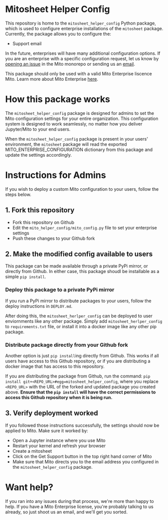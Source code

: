 # Mitosheet Helper Config

This repository is home to the `mitosheet_helper_config` Python package, which is used to configure enterprise installations of the `mitosheet` package. 
Currently, the package allows you to configure the:
- Support email

In the future, enterprises will have many additional configuration options. If you are an enterprise with a specific configuration request, let us know by [opening an issue](https://github.com/mito-ds/monorepo/issues) in the Mito monorepo or sending us an [email](mailto:founders@sagacollab.com). 

This package should only be used with a valid Mito Enterprise liscence Mito. Learn more about Mito Enterprise [here](https://www.trymito.io/plans).

# How this package works 

The `mitosheet_helper_config` package is designed for admins to set the Mito configuration settings for your entire organization. This configuration system is designed to work seamlessly, no matter how you deliver Jupyter/Mito to your end users. 

When the `mitosheet_helper_config` package is present in your users' environment, the `mitosheet` package will read the exported MITO_ENTERPRISE_CONFIGURATION dictionary from this package and update the settings accordingly. 

# Instructions for Admins

If you wish to deploy a custom Mito configuration to your users, follow the steps below. 

## 1. Fork this repository

- Fork this repository on Github
- Edit the `mito_helper_config/mito_config.py` file to set your enterprise settings
- Push these changes to your Github fork

## 2. Make the modified config available to users 

This package can be made available through a private PyPi mirror, or directly from Github. In either case, this package shoudl be installable as a simple `pip install`. 

### Deploy this package to a private PyPi mirror

If you run a PyPi mirror to distribute packages to your users, follow the deploy instructions in `DEPLOY.md`.

After doing this, the `mitosheet_herlper_config` can be deployed to user enviornments like any other package. Simply add `mitosheet_herlper_config` to `requirements.txt` file, or install it into a docker image like any other pip package.

### Distribute package directly from your Github fork

Another option is just `pip install`ing directly from Github. This works if all users have access to this Github repository, or if you are distributing a docker image that has access to this repository.

If you are distributing the package from Github, run the command: `pip install git+<REPO_URL>#egg=mitosheet_helper_config`, where you replace `<REPO_URL>` with the URL of the forked and updated package you created above. **Ensure that the `pip install` will have the correct permissions to access this Github repository when it is being run.**

## 3. Verify deployment worked
If you followed those instructions successfully, the settings should now be applied to Mito. Make sure it worked by:
- Open a Jupyter instance where you use Mito
- Restart your kernel and refresh your browser 
- Create a mitosheet
- Click on the Get Support button in the top right hand corner of Mito
- Make sure that Mito directs you to the email address you configured in the `mitosheet_helper_config` package. 

# Want help?
If you ran into any issues during that process, we're more than happy to help. If you have a Mito Enterprise license, you're probably talking to us already, so just shoot us an email, and we'll get you sorted.
